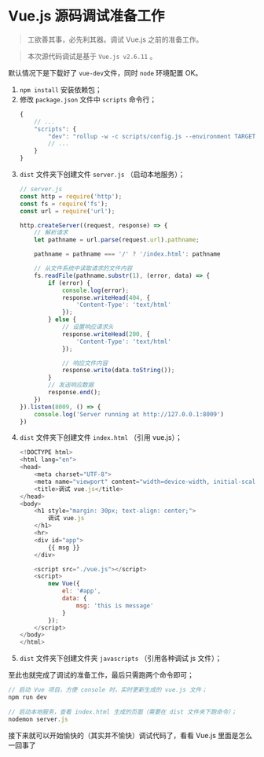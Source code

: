 # Vue.js 源码调试准备工作

> 工欲善其事，必先利其器。调试 Vue.js 之前的准备工作。

> 本次源代码调试是基于 `Vue.js v2.6.11` 。

默认情况下是下载好了 `vue-dev`文件，同时 `node` 环境配置 OK。

1. `npm install` 安装依赖包；
2. 修改 `package.json` 文件中 `scripts` 命令行；
	```js
	{
		// ...
		"scripts": {
			"dev": "rollup -w -c scripts/config.js --environment TARGET:web-full-dev --sourcemap",
			// ...
		}
	}
	```
3. `dist` 文件夹下创建文件 `server.js` （启动本地服务）；
	```js
	// server.js
	const http = require('http');
	const fs = require('fs');
	const url = require('url');

	http.createServer((request, response) => {
		// 解析请求
		let pathname = url.parse(request.url).pathname;

		pathname = pathname === '/' ? '/index.html': pathname

		// 从文件系统中读取请求的文件内容
		fs.readFile(pathname.substr(1), (error, data) => {
			if (error) {
				console.log(error);
				response.writeHead(404, {
					'Content-Type': 'text/html'
				});
			} else {
				// 设置响应请求头
				response.writeHead(200, {
					'Content-Type': 'text/html'
				});

				// 响应文件内容
				response.write(data.toString());
			}
			// 发送响应数据
			response.end();
		})
	}).listen(8009, () => {
		console.log('Server running at http://127.0.0.1:8009')
	})
	```
4. `dist` 文件夹下创建文件 `index.html` （引用 vue.js）；
	```js
	<!DOCTYPE html>
	<html lang="en">
	<head>
		<meta charset="UTF-8">
		<meta name="viewport" content="width=device-width, initial-scale=1.0">
		<title>调试 vue.js</title>
	</head>
	<body>
		<h1 style="margin: 30px; text-align: center;">
			调试 vue.js
		</h1>
		<hr>
		<div id="app">
			{{ msg }}
		</div>

		<script src="./vue.js"></script>
		<script>
			new Vue({
				el: '#app',
				data: {
					msg: 'this is message'
				}
			});
		</script>
	</body>
	</html>
	```
5. `dist` 文件夹下创建文件夹 `javascripts` （引用各种调试 js 文件）；

至此也就完成了调试的准备工作，最后只需跑两个命令即可；

```js
// 启动 Vue 项目，方便 console 时，实时更新生成的 vue.js 文件；
npm run dev
	
// 启动本地服务，查看 index.html 生成的页面（需要在 dist 文件夹下跑命令）；
nodemon server.js
```

接下来就可以开始愉快的（其实并不愉快）调试代码了，看看 Vue.js 里面是怎么一回事了